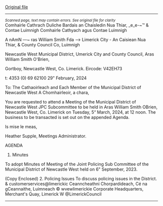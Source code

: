 [Original file](https://www.limerick.ie/sites/default/files/media/documents/2024-03/00-agenda-meeting-of-the-joint-policing-sub-committee-of-the-municipal-district-of-newcastle-west-5th-march-2024.pdf)

---
*<small>Scanned page, text may contain errors. See original file for clarity</small>*  
Comhairle Cathrach Duliche Bardais an Chaisledin Nua Thiar,
_e_e-~™ & Contae Luimnigh Comhairle Cathyach agus Contae Luimnigh

A
nAmN —~ ras William Smith Fda
—> Limerick City - An Caisiean Nua Thiar,
& County Council Co, Luimnigh

Newcastle West Municipal District,
Umerick City and County Council,
Aras William Smith O'Brien,

Gortboy,
Newcastle West,
Co. Limerick.
Eircode: V42EH73

t: 4353 (0) 69 62100
29" February, 2024

To: The Cathaoirleach and Each Member of the Municipal District of Newcastle West
A Chomhairleoir, a chara,

You are requested to attend a Meeting of the Municipal District of Newcastle West JPC
Subcommittee to be held in Aras William Smith OBrien, Newcastle West, Co. Limerick on
Tuesday, 5“ March, 2024, at 12 noon. The business to be transacted is set out on the
appended Agenda.

Is mise le meas,

Heather Supple,
Meetings Administrator.

AGENDA
1. Minutes

To adopt Minutes of Meeting of the Joint Policing Sub Committee of the Municipal
District of Newcastle West held on 6" September, 2023.

(Copy Enclosed)
2. Policing Issues
To discuss policing issues in the District.
& customerservices@limerickic
Ceanncheathni Chorpardideach, Cé na gCeannaithe, Luimneach © wvewlimerickie
Corporate Headquarters, Merchant's Quay, Limerick W @LimerickCouncil


---
